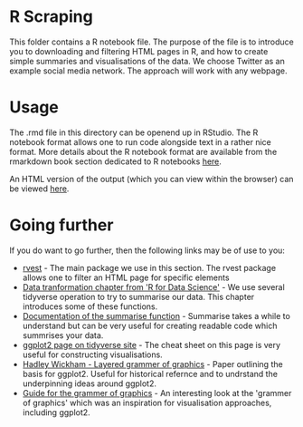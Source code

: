 # R Scraping

This folder contains a R notebook file. The purpose of the file is to introduce you to downloading and filtering HTML pages in R, and how to create simple summaries and visualisations of the data. We choose Twitter as an example social media network. The approach will work with any webpage.

# Usage

The .rmd file in this directory can be openend up in RStudio. The R notebook format allows one to run code alongside text in a rather nice format. More details about the R notebook format are available from the rmarkdown book section dedicated to R notebooks [here](https://bookdown.org/yihui/rmarkdown/notebook.html).

An HTML version of the output (which you can view within the browser) can be viewed [here](https://agnor.lnx.warwick.ac.uk/social_media/2_scraping.html).

# Going further

If you do want to go further, then the following links may be of use to you:

* [rvest](https://github.com/tidyverse/rvest) - The main package we use in this section. The rvest package allows one to filter an HTML page for specific elements
* [Data tranformation chapter from 'R for Data Science'](https://r4ds.had.co.nz/transform.html) - We use several tidyverse operation to try to summarise our data. This chapter introduces some of these functions.
* [Documentation of the summarise function](https://dplyr.tidyverse.org/reference/summarise.html) - Summarise takes a while to understand but can be very useful for creating readable code which summrises your data.
* [ggplot2 page on tidyverse site](https://ggplot2.tidyverse.org) - The cheat sheet on this page is very useful for constructing visualisations.
* [Hadley Wickham - Layered grammer of graphics](http://vita.had.co.nz/papers/layered-grammar.html) - Paper outlining the basis for ggplot2. Useful for historical refernce and to undrstand the underpinning ideas around ggplot2.
* [Guide for the grammer of graphics](https://towardsdatascience.com/a-comprehensive-guide-to-the-grammar-of-graphics-for-effective-visualization-of-multi-dimensional-1f92b4ed4149) - An interesting look at the 'grammer of graphics' which was an inspiration for visualisation approaches, including ggplot2.